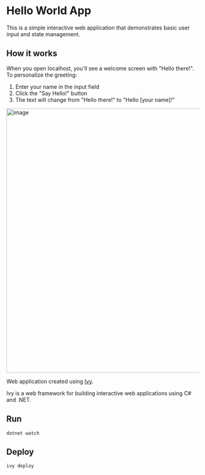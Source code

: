 # Hello World App

This is a simple interactive web application that demonstrates basic user input and state management.

## How it works

When you open localhost, you'll see a welcome screen with "Hello there!". To personalize the greeting:

1. Enter your name in the input field
2. Click the "Say Hello!" button
3. The text will change from "Hello there!" to "Hello [your name]!"

<img width="635" height="689" alt="image" src="https://github.com/user-attachments/assets/c8f1295e-f939-4430-ad88-d2e5849b2197" />

Web application created using [Ivy](https://github.com/Ivy-Interactive/Ivy). 

Ivy is a web framework for building interactive web applications using C# and .NET.

## Run

```
dotnet watch
```

## Deploy

```
ivy deploy
```
